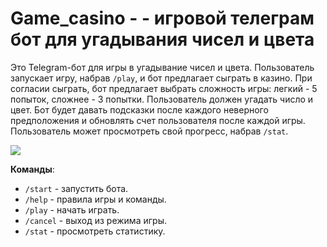 # Game_casino - - игровой телеграм бот для угадывания чисел и цвета 

Это Telegram-бот для игры в угадывание чисел и цвета. Пользователь запускает игру, набрав `/play`, и бот предлагает сыграть в казино. При согласии сыграть, бот предлагает выбрать сложность игры: легкий - 5 попыток, сложнее - 3 попытки. Пользователь должен угадать число и цвет. Бот будет давать подсказки после каждого неверного предположения и обновлять счет пользователя после каждой игры. Пользователь может просмотреть свой прогресс, набрав `/stat`.

 <img src="https://user-images.githubusercontent.com/124567118/230769971-03f85521-dcfa-49fc-a2e0-43668b1dc45e.mp4" />


**Команды**:

 - `/start` - запустить бота.
 - `/help` - правила игры и команды.
 - `/play` - начать играть.
 - `/cancel` - выход из режима игры.
 - `/stat` - просмотреть статистику.





